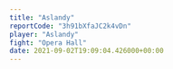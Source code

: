 ```yaml
---
title: "Aslandy"
reportCode: "3h91bXfaJC2k4vDn"
player: "Aslandy"
fight: "Opera Hall"
date: 2021-09-02T19:09:04.426000+00:00
---
```

